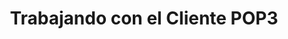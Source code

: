 ---
title: "Trabajando con el Cliente POP3"
url: /es/java/trabajando-con-cliente-pop3/
weight: 60
type: docs
---